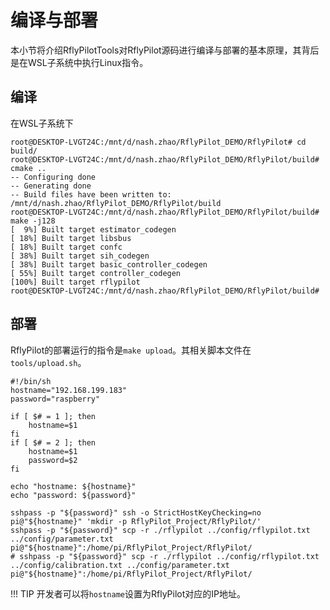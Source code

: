 # 编译与部署

本小节将介绍RflyPilotTools对RflyPilot源码进行编译与部署的基本原理，其背后是在WSL子系统中执行Linux指令。

## 编译

在WSL子系统下

```
root@DESKTOP-LVGT24C:/mnt/d/nash.zhao/RflyPilot_DEMO/RflyPilot# cd build/
root@DESKTOP-LVGT24C:/mnt/d/nash.zhao/RflyPilot_DEMO/RflyPilot/build# cmake ..
-- Configuring done
-- Generating done
-- Build files have been written to: /mnt/d/nash.zhao/RflyPilot_DEMO/RflyPilot/build
root@DESKTOP-LVGT24C:/mnt/d/nash.zhao/RflyPilot_DEMO/RflyPilot/build# make -j128
[  9%] Built target estimator_codegen
[ 18%] Built target libsbus
[ 18%] Built target confc
[ 38%] Built target sih_codegen
[ 38%] Built target basic_controller_codegen
[ 55%] Built target controller_codegen
[100%] Built target rflypilot
root@DESKTOP-LVGT24C:/mnt/d/nash.zhao/RflyPilot_DEMO/RflyPilot/build# 
```

## 部署

RflyPilot的部署运行的指令是``make upload``。其相关脚本文件在``tools/upload.sh``。

```
#!/bin/sh
hostname="192.168.199.183"
password="raspberry"

if [ $# = 1 ]; then
    hostname=$1
fi
if [ $# = 2 ]; then
    hostname=$1
    password=$2
fi

echo "hostname: ${hostname}"
echo "password: ${password}"

sshpass -p "${password}" ssh -o StrictHostKeyChecking=no pi@"${hostname}" 'mkdir -p RflyPilot_Project/RflyPilot/'
sshpass -p "${password}" scp -r ./rflypilot ../config/rflypilot.txt ../config/parameter.txt pi@"${hostname}":/home/pi/RflyPilot_Project/RflyPilot/
# sshpass -p "${password}" scp -r ./rflypilot ../config/rflypilot.txt ../config/calibration.txt ../config/parameter.txt pi@"${hostname}":/home/pi/RflyPilot_Project/RflyPilot/
```

!!! TIP
    开发者可以将``hostname``设置为RflyPilot对应的IP地址。